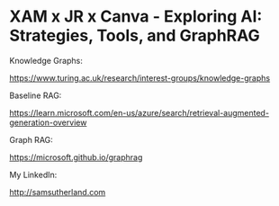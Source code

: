 # XAM x JR x Canva - Exploring AI: Strategies, Tools, and GraphRAG 

<div>
Knowledge Graphs: 
<p><a href="https://www.turing.ac.uk/research/interest-groups/knowledge-graphs">https://www.turing.ac.uk/research/interest-groups/knowledge-graphs</a></p>

</div>
<div>
Baseline RAG: 

<p><a href="https://learn.microsoft.com/en-us/azure/search/retrieval-augmented-generation-overview">https://learn.microsoft.com/en-us/azure/search/retrieval-augmented-generation-overview</a></p>

</div>
<div>
Graph RAG: 

<p><a href="https://microsoft.github.io/graphrag">https://microsoft.github.io/graphrag</a></p>

</div>

<div>
My LinkedIn: 

<p><a href="http://samsutherland.com">http://samsutherland.com</a></p>

</div>
